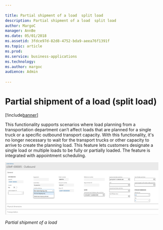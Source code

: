 ```yaml
---

title: Partial shipment of a load  split load 
description: Partial shipment of a load  split load 
author: MargoC
manager: AnnBe
ms.date: 05/01/2018
ms.assetid: 3fdce97d-82d8-4752-bda9-aeea76f1391f
ms.topic: article
ms.prod: 
ms.service: business-applications
ms.technology: 
ms.author: margoc
audience: Admin

---
```

#  Partial shipment of a load (split load)




[!include[banner](../../includes/banner.md)]

This functionality supports scenarios where load planning from a transportation
department can’t affect loads that are planned for a single truck or a specific
outbound transport capacity. With this functionality, it's no longer necessary
to wait for the transport trucks or other capacity to arrive to create the
planning load. This feature lets customers designate a single load or multiple
loads to be fully or partially loaded. The feature is integrated with
appointment scheduling.

![A screenshot showing how to designate partial shipment of a load](media/partial-shipment-a-load-split-load-1.png "A screenshot showing how to designate partial shipment of a load")
<!-- FO_partial_shipment_of-a_load_A.png -->


*Partial shipment of a load*

